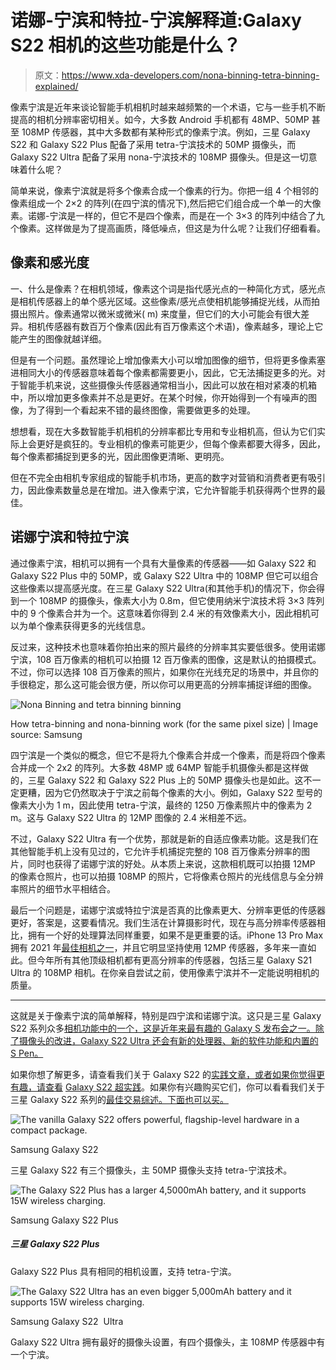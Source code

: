 # 诺娜-宁滨和特拉-宁滨解释道:Galaxy S22 相机的这些功能是什么？

> 原文：<https://www.xda-developers.com/nona-binning-tetra-binning-explained/>

像素宁滨是近年来谈论智能手机相机时越来越频繁的一个术语，它与一些手机不断提高的相机分辨率密切相关。如今，大多数 Android 手机都有 48MP、50MP 甚至 108MP 传感器，其中大多数都有某种形式的像素宁滨。例如，三星 Galaxy S22 和 Galaxy S22 Plus 配备了采用 tetra-宁滨技术的 50MP 摄像头，而 Galaxy S22 Ultra 配备了采用 nona-宁滨技术的 108MP 摄像头。但是这一切意味着什么呢？

简单来说，像素宁滨就是将多个像素合成一个像素的行为。你把一组 4 个相邻的像素组成一个 2×2 的阵列(在四宁滨的情况下),然后把它们组合成一个单一的大像素。诺娜-宁滨是一样的，但它不是四个像素，而是在一个 3×3 的阵列中结合了九个像素。这样做是为了提高画质，降低噪点，但这是为什么呢？让我们仔细看看。

## 像素和感光度

一、什么是像素？在相机领域，像素这个词是指代感光点的一种简化方式，感光点是相机传感器上的单个感光区域。这些像素/感光点使相机能够捕捉光线，从而拍摄出照片。像素通常以微米或微米( m) 来度量，但它们的大小可能会有很大差异。相机传感器有数百万个像素(因此有百万像素这个术语)，像素越多，理论上它能产生的图像就越详细。

但是有一个问题。虽然理论上增加像素大小可以增加图像的细节，但将更多像素塞进相同大小的传感器意味着每个像素都需要更小，因此，它无法捕捉更多的光。对于智能手机来说，这些摄像头传感器通常相当小，因此可以放在相对紧凑的机箱中，所以增加更多像素并不总是更好。在某个时候，你开始得到一个有噪声的图像，为了得到一个看起来不错的最终图像，需要做更多的处理。

想想看，现在大多数智能手机相机的分辨率都比专用和专业相机高，但认为它们实际上会更好是疯狂的。专业相机的像素可能更少，但每个像素都要大得多，因此，每个像素都捕捉到更多的光，因此图像更清晰、更明亮。

但在不完全由相机专家组成的智能手机市场，更高的数字对营销和消费者更有吸引力，因此像素数量总是在增加。进入像素宁滨，它允许智能手机获得两个世界的最佳。

## 诺娜宁滨和特拉宁滨

通过像素宁滨，相机可以拥有一个具有大量像素的传感器——如 Galaxy S22 和 Galaxy S22 Plus 中的 50MP，或 Galaxy S22 Ultra 中的 108MP 但它可以组合这些像素以提高感光度。在三星 Galaxy S22 Ultra(和其他手机)的情况下，你会得到一个 108MP 的摄像头，像素大小为 0.8m，但它使用纳米宁滨技术将 3×3 阵列中的 9 个像素合并为一个。这意味着你得到 2.4 米的有效像素大小，因此相机可以为单个像素获得更多的光线信息。

反过来，这种技术也意味着你拍出来的照片最终的分辨率其实要低很多。使用诺娜宁滨，108 百万像素的相机可以拍摄 12 百万像素的图像，这是默认的拍摄模式。不过，你可以选择 108 百万像素的照片，如果你在光线充足的场景中，并且你的手很稳定，那么这可能会很方便，所以你可以用更高的分辨率捕捉详细的图像。

 <picture>![Nona Binning and tetra binning binning](img/226f8a4f8df7f687bd3dc5302b2f7acf.png)</picture> 

How tetra-binning and nona-binning work (for the same pixel size) | Image source: Samsung

四宁滨是一个类似的概念，但它不是将九个像素合并成一个像素，而是将四个像素合并成一个 2x2 的阵列。大多数 48MP 或 64MP 智能手机摄像头都是这样做的，三星 Galaxy S22 和 Galaxy S22 Plus 上的 50MP 摄像头也是如此。这不一定更糟，因为它仍然取决于宁滨之前每个像素的大小。例如，Galaxy S22 型号的像素大小为 1 m，因此使用 tetra-宁滨，最终的 1250 万像素照片中的像素为 2 m。这与 Galaxy S22 Ultra 的 12MP 图像的 2.4 米相差不远。

不过，Galaxy S22 Ultra 有一个优势，那就是新的自适应像素功能。这是我们在其他智能手机上没有见过的，它允许手机捕捉完整的 108 百万像素分辨率的图片，同时也获得了诺娜宁滨的好处。从本质上来说，这款相机既可以拍摄 12MP 的像素仓照片，也可以拍摄 108MP 的照片，它将像素仓照片的光线信息与全分辨率照片的细节水平相结合。

最后一个问题是，诺娜宁滨或特拉宁滨是否真的比像素更大、分辨率更低的传感器更好，答案是，这要看情况。我们生活在计算摄影时代，现在与高分辨率传感器相比，拥有一个好的处理算法同样重要，如果不是更重要的话。iPhone 13 Pro Max 拥有 2021 年[最佳相机之一](https://www.xda-developers.com/best-smartphone-cameras/)，并且它明显坚持使用 12MP 传感器，多年来一直如此。但今年所有其他顶级相机都有更高分辨率的传感器，包括三星 Galaxy S21 Ultra 的 108MP 相机。在你亲自尝试之前，使用像素宁滨并不一定能说明相机的质量。

* * *

这就是关于像素宁滨的简单解释，特别是四宁滨和诺娜宁滨。这只是三星 Galaxy S22 系列众多[相机功能中的一个，这是近年来最有趣的 Galaxy S 发布会之一。除了摄像头的改进，Galaxy S22 Ultra 还会有新的处理器、新的软件功能和内置的 S Pen。](https://www.xda-developers.com/samsung-galaxy-s22-series-camera-features/)

如果你想了解更多，请查看我们关于 Galaxy S22 的[实践文章，或者如果你觉得更有趣，请查看](https://www.xda-developers.com/samsung-galaxy-s22-hands-on/) [Galaxy S22 超实践](https://www.xda-developers.com/samsung-galaxy-s22-ultra-hands-on/)。如果你有兴趣购买它们，你可以看看我们关于三星 Galaxy S22 系列的[最佳交易综述。下面也可以买。](https://www.xda-developers.com/best-samsung-galaxy-s22-deals/)

 <picture>![The vanilla Galaxy S22 offers powerful, flagship-level hardware in a compact package.](img/704caf448897c4cc21eb33ea04eececf.png)</picture> 

Samsung Galaxy S22

三星 Galaxy S22 有三个摄像头，主 50MP 摄像头支持 tetra-宁滨技术。

 <picture>![The Galaxy S22 Plus has a larger 4,5000mAh battery, and it supports 15W wireless charging.](img/2b6ba4ab9129d27fc50e575207b4dc61.png)</picture> 

Samsung Galaxy S22 Plus

##### 三星 Galaxy S22 Plus

Galaxy S22 Plus 具有相同的相机设置，支持 tetra-宁滨。

 <picture>![The Galaxy S22 Ultra has an even bigger 5,000mAh battery and it supports 15W wireless charging.](img/5fa0decfdccca6f3403821fdeed75792.png)</picture> 

Samsung Galaxy S22  Ultra

Galaxy S22 Ultra 拥有最好的摄像头设置，有四个摄像头，主 108MP 传感器中有一个宁滨。